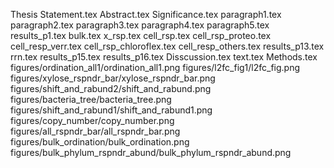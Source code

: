 Thesis Statement.tex
Abstract.tex
Significance.tex
paragraph1.tex
paragraph2.tex
paragraph3.tex
paragraph4.tex
paragraph5.tex
results_p1.tex
bulk.tex
x_rsp.tex
cell_rsp.tex
cell_rsp_proteo.tex
cell_resp_verr.tex
cell_rsp_chloroflex.tex
cell_resp_others.tex
results_p13.tex
rrn.tex
results_p15.tex
results_p16.tex
Disscussion.tex
text.tex
Methods.tex
figures/ordination_all1/ordination_all1.png
figures/l2fc_fig1/l2fc_fig.png
figures/xylose_rspndr_bar/xylose_rspndr_bar.png
figures/shift_and_rabund2/shift_and_rabund.png
figures/bacteria_tree/bacteria_tree.png
figures/shift_and_rabund1/shift_and_rabund1.png
figures/copy_number/copy_number.png
figures/all_rspndr_bar/all_rspndr_bar.png
figures/bulk_ordination/bulk_ordination.png
figures/bulk_phylum_rspndr_abund/bulk_phylum_rspndr_abund.png